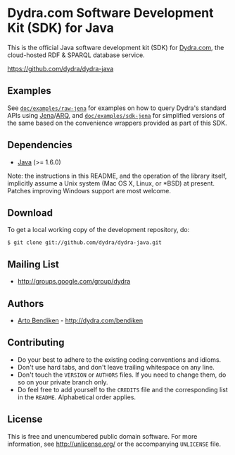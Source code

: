 Dydra.com Software Development Kit (SDK) for Java
=================================================

This is the official Java software development kit (SDK) for [Dydra.com][],
the cloud-hosted RDF & SPARQL database service.

<https://github.com/dydra/dydra-java>

Examples
--------

See [`doc/examples/raw-jena`][raw-jena] for examples on how to query Dydra's
standard APIs using [Jena][]/[ARQ][], and [`doc/examples/sdk-jena`][sdk-jena]
for simplified versions of the same based on the convenience wrappers
provided as part of this SDK.

Dependencies
------------

* [Java](http://java.com/) (>= 1.6.0)

Note: the instructions in this README, and the operation of the library
itself, implicitly assume a Unix system (Mac OS X, Linux, or *BSD) at
present. Patches improving Windows support are most welcome.

Download
--------

To get a local working copy of the development repository, do:

    $ git clone git://github.com/dydra/dydra-java.git

Mailing List
------------

* <http://groups.google.com/group/dydra>

Authors
-------

* [Arto Bendiken](https://github.com/bendiken) - <http://dydra.com/bendiken>

Contributing
------------

* Do your best to adhere to the existing coding conventions and idioms.
* Don't use hard tabs, and don't leave trailing whitespace on any line.
* Don't touch the `VERSION` or `AUTHORS` files. If you need to change them,
  do so on your private branch only.
* Do feel free to add yourself to the `CREDITS` file and the corresponding
  list in the `README`. Alphabetical order applies.

License
-------

This is free and unencumbered public domain software. For more information,
see <http://unlicense.org/> or the accompanying `UNLICENSE` file.

[Java]:       http://java.com/
[Maven]:      http://maven.apache.org/
[Buildr]:     http://buildr.apache.org/
[RDF]:        http://www.w3.org/RDF/
[PDD]:        http://unlicense.org/#unlicensing-contributions
[Dydra.com]:  http://dydra.com/
[raw-jena]:   https://github.com/dydra/dydra-java/tree/master/doc/examples/raw-jena
[sdk-jena]:   https://github.com/dydra/dydra-java/tree/master/doc/examples/sdk-jena
[Jena]:       http://jena.sourceforge.net/
[ARQ]:        http://jena.sourceforge.net/ARQ/

